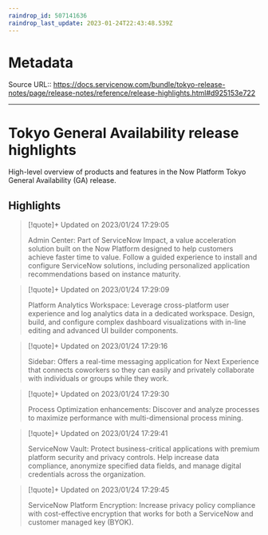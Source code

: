```yaml
---
raindrop_id: 507141636
raindrop_last_update: 2023-01-24T22:43:48.539Z
---
```


# Metadata
Source URL:: https://docs.servicenow.com/bundle/tokyo-release-notes/page/release-notes/reference/release-highlights.html#d925153e722


---
# Tokyo General Availability release highlights

High-level overview of products and features in the Now Platform Tokyo General Availability (GA) release.

## Highlights

> [!quote]+ Updated on 2023/01/24 17:29:05
>
> Admin Center: Part of ServiceNow
>                Impact, a value acceleration solution built on the Now Platform designed to help customers achieve faster time to value.
>                Follow a guided experience to install and configure ServiceNow
>                solutions, including personalized application recommendations based on instance
>                maturity.

> [!quote]+ Updated on 2023/01/24 17:29:09
>
> Platform Analytics Workspace: Leverage cross-platform user experience and log analytics data in a dedicated workspace. Design, build, and configure complex dashboard visualizations with in-line editing and advanced UI builder components.

> [!quote]+ Updated on 2023/01/24 17:29:16
>
> Sidebar: Offers a real-time messaging application
>                for Next Experience that connects coworkers so they can easily and privately
>                collaborate with individuals or groups while they work.

> [!quote]+ Updated on 2023/01/24 17:29:30
>
> Process Optimization enhancements: Discover and analyze processes
>                to maximize performance with multi-dimensional process mining.

> [!quote]+ Updated on 2023/01/24 17:29:41
>
> ServiceNow Vault: Protect business-critical applications with
>                premium platform security and privacy controls. Help increase data compliance,
>                anonymize specified data fields, and manage digital credentials across the
>                organization.

> [!quote]+ Updated on 2023/01/24 17:29:45
>
> ServiceNow Platform Encryption: Increase privacy policy compliance with
>                cost-effective encryption that works for both a ServiceNow and
>                customer managed key (BYOK).
